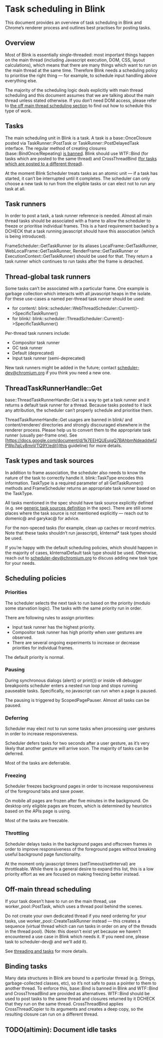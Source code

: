 # Task scheduling in Blink

This document provides an overview of task scheduling in Blink and Chrome’s
renderer process and outlines best practises for posting tasks.

## Overview
Most of Blink is essentially single-threaded: most important things happen
on the main thread (including Javascript execution, DOM, CSS, layout calculations),
which means that there are many things which want to run on the main thread
at the same time. Therefore Blink needs a scheduling policy to prioritise
the right thing — for example, to schedule input handling above everything else.

The majority of the scheduling logic deals explicitly with main thread
scheduling and this document assumes that we are talking about the main thread
unless stated otherwise. If you don’t need DOM access, please refer to
[the off main thread scheduling section](#off-main-thread-scheduling)
to find out how to schedule this type of work.

## Tasks

The main scheduling unit in Blink is a task. A task is a base::OnceClosure posted via
TaskRunner::PostTask or TaskRunner::PostDelayedTask interface. The regular method of
creating closures (base::BindOnce/Repeating) [is banned](#binding-tasks).
Blink should use WTF::Bind (for tasks which are posted to the same thread) and
CrossThreadBind
([for tasks which are posted to a different thread](#off-main-thread-scheduling)).

At the moment Blink Scheduler treats tasks as an atomic unit — if a task has started,
it can’t be interrupted until it completes. The scheduler can only choose a new task
to run from the eligible tasks or can elect not to run any task at all.

## Task runners

In order to post a task, a task runner reference is needed. Almost all main
thread tasks should be associated with a frame to allow the scheduler to freeze
or prioritise individual frames. This is a hard requirement backed by a DCHECK
that a task running javascript should have this association
(which is being introduced).

FrameScheduler::GetTaskRunner (or its aliases LocalFrame::GetTaskRunner,
WebLocalFrame::GetTaskRunner, RenderFrame::GetTaskRunner or
ExecutionContext::GetTaskRunner) should be used for that. They return a task runner
which continues to run tasks after the frame is detached.


## Thread-global task runners

Some tasks can’t be associated with a particular frame. One example is garbage
collection which interacts with all javascript heaps in the isolate. For these use-cases
a named per-thread task runner should be used:
- for content/: blink::scheduler::WebThreadScheduler::Current()->SpecificTaskRunner()
- for blink/: blink::scheduler::ThreadScheduler::Current()->SpecificTaskRunner()

Per-thread task runners include:
- Compositor task runner
- GC task runner
- Default (deprecated)
- Input task runner (semi-deprecated)

New task runners might be added in the future; contact scheduler-dev@chromium.org
if you think you need a new one.

## ThreadTaskRunnerHandle::Get

base::ThreadTaskRunnerHandle::Get is a way to get a task runner and
it returns a default task runner for a thread. Because tasks posted to it
lack any attribution, the scheduler can’t properly schedule and prioritise them.

ThreadTaskRunnerHandle::Get usages are banned in blink/ and content/renderer/
directories and strongly discouraged elsewhere in the renderer process.
Please help us to convert them to the appropriate task runner
(usually per-frame one). See
[https://docs.google.com/document/d/1k7EEHQUEujgQ7BAhbmNdeaddwfJPWp7qjLy8mnVTQ9Y/edit](this guideline)
for more details.


## Task types and task sources

In addition to frame association, the scheduler also needs to know the nature
of the task to correctly handle it. blink::TaskType encodes this information.
TaskType is a required parameter of all GetTaskRunner() methods and FrameScheduler
returns an appropriate task runner based on the TaskType.

All tasks mentioned in the spec should have task source explicitly defined
(e.g. see [generic task sources definition](https://html.spec.whatwg.org/C/#generic-task-sources)
in the spec). There are still some places where the task source is not mentioned
explicitly — reach out to domenic@ and garykac@ for advice.

For the non-speced tasks (for example, clean up caches or record metrics.
Note that these tasks shouldn’t run javascript), kInternal\* task types should be used.

If you’re happy with the default scheduling policies, which should happen in the
majority of cases, kInternalDefault task type should be used. Otherwise, reach out to
scheduler-dev@chromium.org to discuss adding new task type for your needs.

## Scheduling policies

### Priorities

The scheduler selects the next task to run based on the priority
(modulo some starvation logic). The tasks with the same priority run in order.

There are following rules to assign priorities:
- Input task runner has the highest priority.
- Compositor task runner has high priority when user gestures are observed.
- There are several ongoing experiments to increase or decrease priorities for individual frames.

The default priority is normal.

### Pausing

During synchronous dialogs (alert() or print()) or inside v8 debugger
breakpoints scheduler enters a nested run loop and stops running pauseable tasks.
Specifically, no javascript can run when a page is paused.

The pausing is triggered by ScopedPagePauser. Almost all tasks can be paused.

### Deferring

Scheduler may elect not to run some tasks when processing user gestures
in order to increase responsiveness.

Scheduler defers tasks for two seconds after a user gesture, as it’s very likely
that another gesture will arrive soon. The majority of tasks can be deferred.

Most of the tasks are deferrable.

### Freezing

Scheduler freezes background pages in order to increase responsiveness of
the foreground tabs and save power.

On mobile all pages are frozen after five minutes in the background.
On desktop only eligible pages are frozen, which is determined by heuristics
based on the APIs page is using.

Most of the tasks are freezable.

### Throttling

Scheduler delays tasks in the background pages and offscreen frames in order
to improve responsiveness of the foreground pages without breaking
useful background page functionality.

At the moment only javascript timers (setTimeout/setInterval) are throttleable.
While there is a general desire to expand this list, this is a low priority effort
as we are focused on making freezing better instead.

## Off-main thread scheduling

If your task doesn’t have to run on the main thread, use
worker_pool::PostTask, which uses a thread pool
behind the scenes.

Do not create your own dedicated thread if you need ordering for your tasks,
use worker_pool::CreateTaskRunner instead —
this creates a sequence (virtual thread which can run tasks in order on
any of the threads in the thread pool).
(Note: this doesn't exist yet because we haven't encountered a use case in Blink
which needs it. If you need one, please task to scheduler-dev@ and we'll add it).

See [threading and tasks](../../../../../docs/threading_and_tasks.md) for
more details.

## Binding tasks

Many data structures in Blink are bound to a particular thread (e.g. Strings,
garbage-collected classes, etc), so it’s not safe to pass a pointer to them to
another thread. To enforce this, base::Bind is banned in Blink and WTF::Bind
and CrossThreadBind are provided as alternatives. WTF::Bind should be used
to post tasks to the same thread and closures returned by it DCHECK that
they run on the same thread. CrossThreadBind applies CrossThreadCopier
to its arguments and creates a deep copy, so the resulting closure can run
on a different thread.


## TODO(altimin): Document idle tasks
